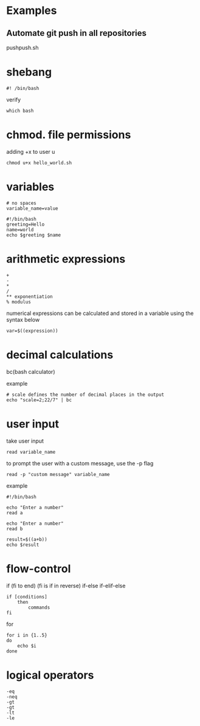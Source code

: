 # Examples

## Automate git push in all repositories
pushpush.sh

# shebang

```
#! /bin/bash
```

verify
```
which bash
```

# chmod. file permissions

adding +x to user u
```
chmod u+x hello_world.sh
```

# variables

```
# no spaces
variable_name=value
```

```
#!/bin/bash
greeting=Hello
name=world
echo $greeting $name
```

# arithmetic expressions

```
+
-
*
/
** exponentiation
% modulus
```

numerical expressions can be calculated and stored
in a variable using the syntax below
```
var=$((expression))
```

# decimal calculations

bc(bash calculator)

example
```
# scale defines the number of decimal places in the output
echo "scale=2;22/7" | bc
```

# user input

take user input
```
read variable_name
```

to prompt the user with a custom message,
use the -p flag
```
read -p "custom message" variable_name
```

example
```
#!/bin/bash

echo "Enter a number"
read a

echo "Enter a number"
read b

result=$((a+b))
echo $result
```

# flow-control

if (fi to end) (fi is if in reverse)
if-else
if-elif-else
```
if [conditions]
    then
        commands
fi
```

for
```
for i in {1..5}
do
    echo $i
done
```

# logical operators

```
-eq
-neq
-gt
-gt
-lt
-le
```
